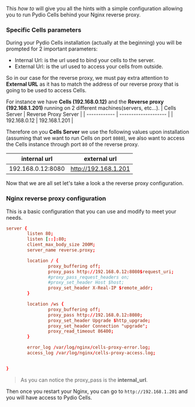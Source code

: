 This _how to_ will give you all the hints with a simple configuration allowing you to run Pydio Cells behind your Nginx reverse proxy.

### Specific Cells parameters

During your Pydio Cells installation (actually at the beginning) you will be prompted for 2 important parameters:

- Internal Url: is the url used to bind your cells to the server.
- External Url: is the url used to access your cells from outside.

So in our case for the reverse proxy, we must pay extra attention to **External URL** as it has to match the address of our reverse proxy that is going to be used to access Cells.

For instance we have **Cells (192.168.0.12)** and the **Reverse proxy (192.168.1.201)** running on 2 different machines(servers, etc...).
| Cells Server | Reverse Proxy Server |
| ------------ | -------------------- |
| 192.168.0.12 | 192.168.1.201        |

Therefore on you **Cells Server** we use the following values upon installation (assuming that we want to run Cells on port `8080`),
we also want to access the Cells instance through port `80` of the reverse proxy.

| internal url      | external url         |
| ----------------- | -------------------- |
| 192.168.0.12:8080 | http://192.168.1.201 |

Now that we are all set let's take a look a the reverse proxy configuration.

### Nginx reverse proxy configuration

This is a basic configuration that you can use and modify to meet your needs.

```conf
server {
        listen 80;
        listen [::]:80;
        client_max_body_size 200M;
        server_name reverse.proxy;

        location / {
                proxy_buffering off;
                proxy_pass http://192.168.0.12:8080$request_uri;
                #proxy_pass_request_headers on;
                #proxy_set_header Host $host;
                proxy_set_header X-Real-IP $remote_addr;
        }

        location /ws {
                proxy_buffering off;
                proxy_pass http://192.168.0.12:8080;
                proxy_set_header Upgrade $http_upgrade;
                proxy_set_header Connection "upgrade";
                proxy_read_timeout 86400;
        }

        error_log /var/log/nginx/cells-proxy-error.log;
        access_log /var/log/nginx/cells-proxy-access.log;


}
```

> As you can notice the proxy_pass is the **internal_url**.

Then once you restart your Nginx, you can go to `http://192.168.1.201` and you will have access to Pydio Cells.